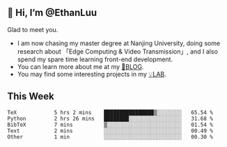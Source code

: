 ## 👋 Hi, I’m @EthanLuu

Glad to meet you.

- I am now chasing my master degree at Nanjing University, doing some research about 「Edge Computing & Video Transmission」, and I also spend my spare time learning front-end development.
- You can learn more about me at my [📝BLOG](https://blog.ethanloo.cn).
- You may find some interesting projects in my [💡LAB](https://lab.ethanloo.cn).

## This Week
<!--START_SECTION:waka-->

```text
TeX            5 hrs 2 mins    ████████████████▒░░░░░░░░   65.54 %
Python         2 hrs 26 mins   ████████░░░░░░░░░░░░░░░░░   31.68 %
BibTeX         7 mins          ▒░░░░░░░░░░░░░░░░░░░░░░░░   01.54 %
Text           2 mins          ░░░░░░░░░░░░░░░░░░░░░░░░░   00.49 %
Other          1 min           ░░░░░░░░░░░░░░░░░░░░░░░░░   00.30 %
```

<!--END_SECTION:waka-->
